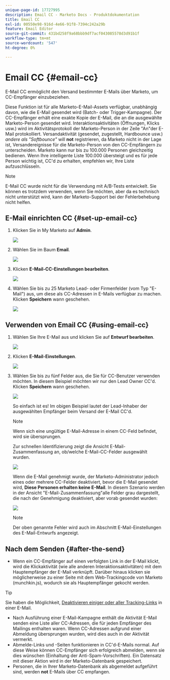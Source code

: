 ```yaml
---
unique-page-id: 17727995
description: Email CC - Marketo Docs - Produktdokumentation
title: Email CC
exl-id: 00550e98-916d-4e66-91f8-7394c242a29b
feature: Email Editor
source-git-commit: 431bd258f9a68bbb9df7acf043085578d3d91b1f
workflow-type: tm+mt
source-wordcount: '547'
ht-degree: 0%

---
```


# Email CC {#email-cc}

E-Mail CC ermöglicht den Versand bestimmter E-Mails über Marketo, um CC-Empfänger einzubeziehen.

Diese Funktion ist für alle Marketo-E-Mail-Assets verfügbar, unabhängig davon, wie die E-Mail gesendet wird (Batch- oder Trigger-Kampagne). Der CC-Empfänger erhält eine exakte Kopie der E-Mail, die an die ausgewählte Marketo-Person gesendet wird. Interaktionsaktivitäten (Öffnungen, Klicks usw.) wird im Aktivitätsprotokoll der Marketo-Person in der Zeile &quot;An&quot;der E-Mail protokolliert. Versandaktivität (gesendet, zugestellt, Hardbounce usw.) _andere als &quot;Softbounce&quot;_ will **not** registrieren, da Marketo nicht in der Lage ist, Versandereignisse für die Marketo-Person von den CC-Empfängern zu unterscheiden. Marketo kann nur bis zu 100.000 Personen gleichzeitig bedienen. Wenn Ihre intelligente Liste 100.000 übersteigt und es für jede Person wichtig ist, CC&#39;d zu erhalten, empfehlen wir, Ihre Liste aufzuschlüsseln.

>[!NOTE]
>
>E-Mail CC wurde nicht für die Verwendung mit A/B-Tests entwickelt. Sie können es trotzdem verwenden, wenn Sie möchten, aber da es technisch nicht unterstützt wird, kann der Marketo-Support bei der Fehlerbehebung nicht helfen.

## E-Mail einrichten CC {#set-up-email-cc}

1. Klicken Sie in My Marketo auf **Admin**.

   ![](assets/one.png)

1. Wählen Sie im Baum **Email**.

   ![](assets/two.png)

1. Klicken **E-Mail-CC-Einstellungen bearbeiten**.

   ![](assets/three.png)

1. Wählen Sie bis zu 25 Marketo Lead- oder Firmenfelder (vom Typ &quot;E-Mail&quot;) aus, um diese als CC-Adressen in E-Mails verfügbar zu machen. Klicken **Speichern** wann geschehen.

   ![](assets/four.png)

## Verwenden von Email CC {#using-email-cc}

1. Wählen Sie Ihre E-Mail aus und klicken Sie auf **Entwurf bearbeiten**.

   ![](assets/five.png)

1. Klicken **E-Mail-Einstellungen**.

   ![](assets/six.png)

1. Wählen Sie bis zu fünf Felder aus, die Sie für CC-Benutzer verwenden möchten. In diesem Beispiel möchten wir nur den Lead Owner CC&#39;d. Klicken **Speichern** wann geschehen.

   ![](assets/seven.png)

   So einfach ist es! Im obigen Beispiel lautet der Lead-Inhaber der ausgewählten Empfänger beim Versand der E-Mail CC&#39;d.

   >[!NOTE]
   >
   >Wenn sich eine ungültige E-Mail-Adresse in einem CC-Feld befindet, wird sie übersprungen.

   Zur schnellen Identifizierung zeigt die Ansicht E-Mail-Zusammenfassung an, ob/welche E-Mail-CC-Felder ausgewählt wurden.

   ![](assets/eight.png)

   Wenn die E-Mail genehmigt wurde, der Marketo-Administrator jedoch eines oder mehrere CC-Felder deaktiviert, bevor die E-Mail gesendet wird, **Diese Personen erhalten keine E-Mail**. In diesem Szenario werden in der Ansicht &quot;E-Mail-Zusammenfassung&quot;alle Felder grau dargestellt, die nach der Genehmigung deaktiviert, aber vorab gesendet wurden:

   ![](assets/removal.png)

   >[!NOTE]
   >
   >Der oben genannte Fehler wird auch im Abschnitt E-Mail-Einstellungen des E-Mail-Entwurfs angezeigt.

## Nach dem Senden {#after-the-send}

* Wenn ein CC-Empfänger auf einen verfolgten Link in der E-Mail klickt, wird die Klickaktivität (wie alle anderen Interaktionsaktivitäten) mit dem Hauptempfänger der E-Mail verknüpft. Darüber hinaus klicken sie möglicherweise zu einer Seite mit dem Web-Trackingcode von Marketo (munchkin.js), wodurch sie als Hauptempfänger gekocht werden.

>[!TIP]
>
>Sie haben die Möglichkeit, [Deaktivieren einiger oder aller Tracking-Links](/help/marketo/product-docs/email-marketing/general/functions-in-the-editor/disable-tracking-for-an-email-link.md) in einer E-Mail.

* Nach Ausführung einer E-Mail-Kampagne enthält die Aktivität E-Mail senden eine Liste aller CC-Adressen, die für jeden Empfänger des Mailings enthalten waren. Wenn CC-Adressen aufgrund einer Abmeldung übersprungen wurden, wird dies auch in der Aktivität vermerkt.
* Abmelde-Links und -Seiten funktionieren in CC&#39;d-E-Mails normal. Auf diese Weise können CC-Empfänger sich erfolgreich abmelden, wenn sie dies wünschen (Einhaltung der Anti-Spam-Vorschriften). Ein Datensatz mit dieser Aktion wird in der Marketo-Datenbank gespeichert.
* Personen, die in Ihrer Marketo-Datenbank als abgemeldet aufgeführt sind, werden **not** E-Mails über CC empfangen.
